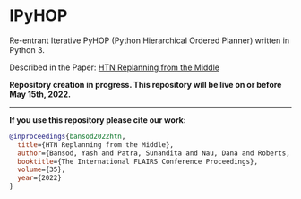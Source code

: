 # IPyHOP
Re-entrant Iterative PyHOP (Python Hierarchical Ordered Planner) written in Python 3.

Described in the Paper: [HTN Replanning from the Middle](https://journals.flvc.org/FLAIRS/article/download/130732/133891)

**Repository creation in progress. This repository will be live on or before May 15th, 2022.**
  
---
  
**If you use this repository please cite our work:**  

```bibtex
@inproceedings{bansod2022htn,
  title={HTN Replanning from the Middle},
  author={Bansod, Yash and Patra, Sunandita and Nau, Dana and Roberts, Mark},
  booktitle={The International FLAIRS Conference Proceedings},
  volume={35},
  year={2022}
}
```
